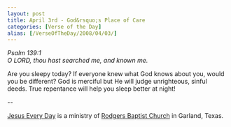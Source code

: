 ```yaml
---
layout: post
title: April 3rd - God&rsquo;s Place of Care
categories: [Verse of the Day]
alias: [/VerseOfTheDay/2008/04/03/]
---
```


_Psalm 139:1  
O LORD, thou hast searched me, and known me._

Are you sleepy today? If everyone knew what God knows about you,
would you be different? God is merciful but He will judge
unrighteous, sinful deeds. True repentance will help you sleep better
at night!

 --

<a href=http://jesuseveryday.net>Jesus Every Day</a> is a ministry of <a href=http://rodgersbaptist.net>Rodgers Baptist Church</a> in Garland, Texas.
